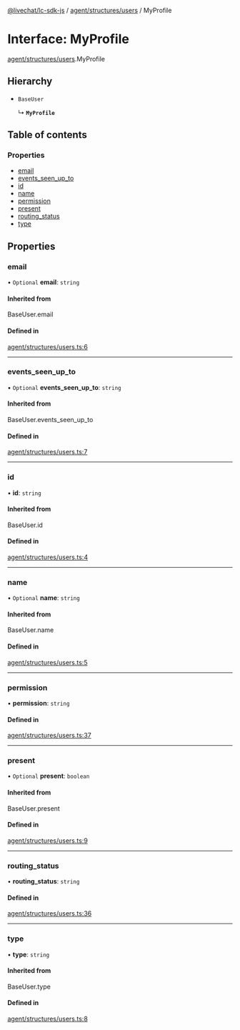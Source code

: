 [@livechat/lc-sdk-js](../README.md) / [agent/structures/users](../modules/agent_structures_users.md) / MyProfile

# Interface: MyProfile

[agent/structures/users](../modules/agent_structures_users.md).MyProfile

## Hierarchy

- `BaseUser`

  ↳ **`MyProfile`**

## Table of contents

### Properties

- [email](agent_structures_users.MyProfile.md#email)
- [events\_seen\_up\_to](agent_structures_users.MyProfile.md#events_seen_up_to)
- [id](agent_structures_users.MyProfile.md#id)
- [name](agent_structures_users.MyProfile.md#name)
- [permission](agent_structures_users.MyProfile.md#permission)
- [present](agent_structures_users.MyProfile.md#present)
- [routing\_status](agent_structures_users.MyProfile.md#routing_status)
- [type](agent_structures_users.MyProfile.md#type)

## Properties

### email

• `Optional` **email**: `string`

#### Inherited from

BaseUser.email

#### Defined in

[agent/structures/users.ts:6](https://github.com/livechat/lc-sdk-js/blob/125a327/src/agent/structures/users.ts#L6)

___

### events\_seen\_up\_to

• `Optional` **events\_seen\_up\_to**: `string`

#### Inherited from

BaseUser.events\_seen\_up\_to

#### Defined in

[agent/structures/users.ts:7](https://github.com/livechat/lc-sdk-js/blob/125a327/src/agent/structures/users.ts#L7)

___

### id

• **id**: `string`

#### Inherited from

BaseUser.id

#### Defined in

[agent/structures/users.ts:4](https://github.com/livechat/lc-sdk-js/blob/125a327/src/agent/structures/users.ts#L4)

___

### name

• `Optional` **name**: `string`

#### Inherited from

BaseUser.name

#### Defined in

[agent/structures/users.ts:5](https://github.com/livechat/lc-sdk-js/blob/125a327/src/agent/structures/users.ts#L5)

___

### permission

• **permission**: `string`

#### Defined in

[agent/structures/users.ts:37](https://github.com/livechat/lc-sdk-js/blob/125a327/src/agent/structures/users.ts#L37)

___

### present

• `Optional` **present**: `boolean`

#### Inherited from

BaseUser.present

#### Defined in

[agent/structures/users.ts:9](https://github.com/livechat/lc-sdk-js/blob/125a327/src/agent/structures/users.ts#L9)

___

### routing\_status

• **routing\_status**: `string`

#### Defined in

[agent/structures/users.ts:36](https://github.com/livechat/lc-sdk-js/blob/125a327/src/agent/structures/users.ts#L36)

___

### type

• **type**: `string`

#### Inherited from

BaseUser.type

#### Defined in

[agent/structures/users.ts:8](https://github.com/livechat/lc-sdk-js/blob/125a327/src/agent/structures/users.ts#L8)
